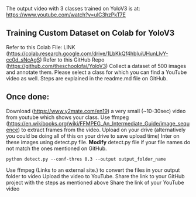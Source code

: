The output video with 3 classes trained on YoloV3 is at:
https://www.youtube.com/watch?v=ulC3hzPkT7E

Training Custom Dataset on Colab for YoloV3
---------------------------------------------------
Refer to this Colab File: LINK (https://colab.research.google.com/drive/1LbKkQf4hbIuiUHunLlvY-cc0d_sNcAgS)
Refer to this GitHub Repo (https://github.com/theschoolofai/YoloV3)
Collect a dataset of 500 images and annotate them. Please select a class for which you can find a YouTube video as well. Steps are explained in the readme.md file on GitHub.

Once done:
----------
Download (https://www.y2mate.com/en19) a very small (~10-30sec) video from youtube which shows your class. 
Use ffmpeg (https://en.wikibooks.org/wiki/FFMPEG_An_Intermediate_Guide/image_sequence) to extract frames from the video. 
Upload on your drive (alternatively you could be doing all of this on your drive to save upload time)
Inter on these images using detect.py file. **Modify** detect.py file if your file names do not match the ones mentioned on GitHub. 

`python detect.py --conf-thres 0.3 --output output_folder_name`

Use ffmpeg (Links to an external site.) to convert the files in your output folder to video
Upload the video to YouTube. 
Share the link to your GitHub project with the steps as mentioned above
Share the link of your YouTube video
